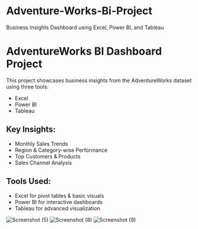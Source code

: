 # Adventure-Works-Bi-Project
Business Insights Dashboard using Excel, Power BI, and Tableau
# AdventureWorks BI Dashboard Project

This project showcases business insights from the AdventureWorks dataset using three tools:
- Excel
- Power BI
- Tableau

## Key Insights:
- Monthly Sales Trends
- Region & Category-wise Performance
- Top Customers & Products
- Sales Channel Analysis

## Tools Used:
- Excel for pivot tables & basic visuals
- Power BI for interactive dashboards
- Tableau for advanced visualization


![Screenshot (5)](https://github.com/user-attachments/assets/59b9cc3a-7b9e-44ef-8fe0-5c104c0e8aaa)
![Screenshot (8)](https://github.com/user-attachments/assets/9c0222b5-9524-4af2-ad6f-ea4371472708)
![Screenshot (9)](https://github.com/user-attachments/assets/4fa22ce7-b1a0-4620-abcb-9b733dba72c6)
